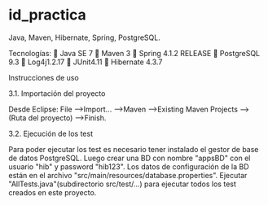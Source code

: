 # id_practica
Java, Maven, Hibernate, Spring, PostgreSQL.

Tecnologías:
 Java SE 7
 Maven 3
 Spring 4.1.2 RELEASE
 PostgreSQL 9.3
 Log4j1.2.17
 JUnit4.11
 Hibernate 4.3.7




Instrucciones de uso

3.1. Importación del proyecto

Desde Eclipse:
File -->Import... -->Maven -->Existing Maven Projects -->(Ruta del proyecto) -->Finish. 


3.2. Ejecución de los test

Para poder ejecutar los test es necesario tener instalado el gestor de base de datos PostgreSQL.
Luego crear una BD con nombre "appsBD" con el usuario "hib" y password "hib123".
Los datos de configuración de la BD están en el archivo "src/main/resources/database.properties". 
Ejecutar "AllTests.java"(subdirectorio src/test/...) para ejecutar todos los test creados en este proyecto.

